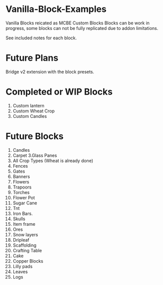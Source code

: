 # Vanilla-Block-Examples
Vanilla Blocks reicated as MCBE Custom Blocks
Blocks can be work in progress, some blocks can not be fully replicated due to addon limitations.

See included notes for each block.

# Future Plans
Bridge v2 extension with the block presets.

# Completed or WIP Blocks
1. Custom lantern
2. Custom Wheat Crop
3. Custom Candles

# Future Blocks
1. Candles
2. Carpet
3.Glass Panes
4. All Crop Types (Wheat is already done)
5. Fences
6. Gates
7. Banners
8. Flowers
9. Trapoors
10. Torches
11. Flower Pot
12. Sugar Cane
13. Tnt
14. Iron Bars.
15. Skulls
16. Item frame
17. Ores
18. Snow layers
19. Dripleaf
20. Scaffolding
21. Crafting Table
22. Cake
23. Copper Blocks
24. Lilly pads
25. Leaves
26. Logs
